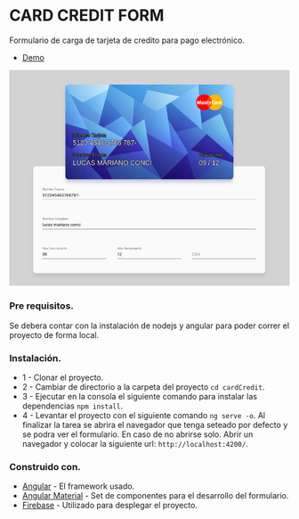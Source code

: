# CARD CREDIT FORM

Formulario de carga de tarjeta de credito para pago electrónico.

* [Demo](https://cardcreditform.web.app/)

![Preview](https://github.com/Lucasconci148/cardCredit/blob/master/demo.png)

### Pre requisitos. 
 
 Se debera contar con la instalación de nodejs y angular para poder correr el proyecto de forma local.

### Instalación.

 * 1 - Clonar el proyecto.
 * 2 - Cambiar de directorio a la carpeta del proyecto `cd cardCredit`.
 * 3 - Ejecutar en la consola el siguiente comando para instalar las dependencias `npm install`.
 * 4 - Levantar el proyecto con el siguiente comando `ng serve -o`. Al finalizar la tarea se abrira el navegador que tenga seteado por defecto y se podra ver el formulario. En caso de no abrirse solo. Abrir un navegador y colocar la siguiente url: `http://localhost:4200/`.

### Construido con.

* [Angular](https://angular.io/) - El framework usado.
* [Angular Material](https://material.angular.io/) - Set de componentes para el desarrollo del formulario.
* [Firebase](https://firebase.google.com/?hl=es) - Utilizado para desplegar el proyecto.